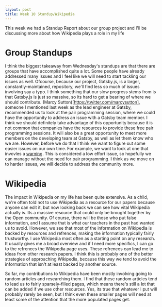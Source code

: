 ```yaml
---
layout: post
title: Week 10 Standup/Wikipedia
---
```

This week we had a Standup Report about our group project and I'll be discussing more about how Wikipedia plays a role in my life

# Group Standups

I think the biggest takeaway from Wednesday's standups are that there are groups that have accomplished quite a lot. Some people have already addressed many issues and I feel like we will need to start tackling our issues as well. Ofcourse, because our project, Gatsby.js, is a larger, constantly-maintained, repository, we'll find less so much of issues involving say a typo. I think something that our slow progress stems from is that Gatsby.js is just so massive, so its hard to get a bearing of where we should contribute. (Marcy Sutton)[https://twitter.com/marcysutton], someone I mentioned last week as the lead engineer at Gatsby, recommended us to look at the pair programming session, where we could have the opportunity to address an issue with a Gatsby team member. I think we should definitely take advantage of this opportunity because it is not common that companies have the resources to provide these free pair programming sessions. It will also be a great opportunity to meet more members on the developing team at Gatsby, as well as let them know who we are. However, before we do that I think we want to figure out some easier issues on our own time. For example, we want to look at one that invovles a [warning](https://github.com/gatsbyjs/gatsby/issues/14213). This is considered a low effort issue, so hopefully we can manage without the need for pair programming. I think as we move on to harder issues, we will decide to address the community more. 

# Wikipedia
The impact in Wikipedia on my life has been quite extensive. As a child, we're often told not to use Wikipedia as a resource for our papers because anyone can edit it, but now looking back we can see how vital Wikipedia actually is. Its a massive resource that could only be brought together by the Open community. Of course, there will be those who put false information, and I assume that is what our teachers in the past had wanted us to avoid. However, we see that most of the information on Wikipedia is backed by resources and refrences, making the information typically fairly trustworthy. I use Wikipedia most often as a starting point on any research. It usually gives me a broad overview and if I need more specifics, I can go to the refrences the Wikipedia page uses. These refrences can lead me to ideas from other research papers. I think this is probably one of the better strategies of approaching Wikipedia, because this way we tend to avoid the information that isn't at least backed by another source. 

So far, my contributions to Wikipedia have been mostly involving going to random articles and researching them. I find that these random articles tend to lead us to fairly sparsely-filled pages, which means there's still a lot that can be added if we use other resources. Yes, its true that whatever I put will probably rarely be seen, but I think even these smaller pages will need at least some of the attention that the more populated pages get. 